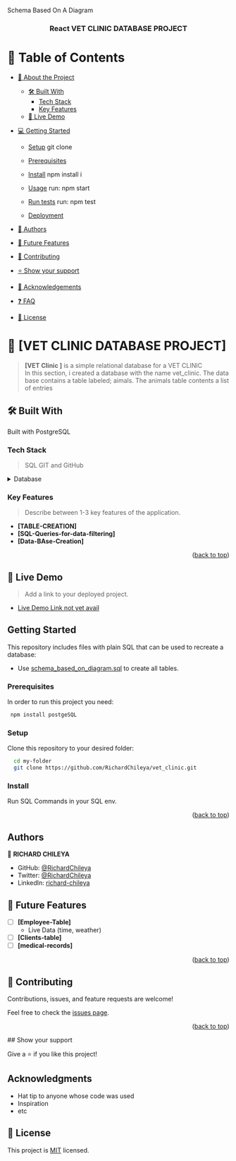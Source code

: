 <a name="readme-top">Schema Based On A Diagram</a>

<!--
HOW TO USE:
This is an example of how you may give instructions on setting up your project locally.

Modify this file to match your project and remove sections that don't apply.

REQUIRED SECTIONS:
- Table of Contents
- About the Project
  - Built With
  - Live Demo
- Getting Started
- Authors
- Future Features
- Contributing
- Show your support
- Acknowledgements
- License

After you're finished please remove all the comments and instructions!
-->

<div align="center">


  <h3><b>React VET CLINIC DATABASE PROJECT</b></h3>

</div>

# 📗 Table of Contents

- [📖 About the Project](#about-project) 
  - [🛠 Built With](#built-with) 
    - [Tech Stack](#tech-stack)
    - [Key Features](#key-features)
  - [🚀 Live Demo](#live-demo)
- [💻 Getting Started](#getting-started)
  - [Setup](#setup)
  git clone <ssh link>
  - [Prerequisites](#prerequisites)
   
  - [Install](#install)
  npm install i 
 

  - [Usage](#usage)
 run:  npm start
  - [Run tests](#run-tests)
  run:  npm test
  - [Deployment](#triangular_flag_on_post-deployment)
- [👥 Authors](#authors)
- [🔭 Future Features](#future-features)
- [🤝 Contributing](#contributing)
- [⭐️ Show your support](#support)

- [🙏 Acknowledgements](#acknowledgements)
- [❓ FAQ](#faq)
- [📝 License](#license)


# 📖 [VET CLINIC DATABASE PROJECT] <a name="about-project"></a>

>  **[VET Clinic ]** is a  simple relational database for a VET CLINIC  
> In this section, i created a database with the name vet_clinic. The data base contains a table labeled; aimals. 
> The animals table contents a list of entries 


## 🛠 Built With <a name="built-with"></a>
 Built with PostgreSQL 
### Tech Stack <a name="tech-stack"></a>
> SQL GIT and GitHub

<details>
<summary>Database</summary>
  <ul>
    <li><a href="https://www.postgresql.org/">PostgreSQL</a></li>
  </ul>
</details>


### Key Features <a name="key-features"></a>

> Describe between 1-3 key features of the application.

- **[TABLE-CREATION]**
- **[SQL-Queries-for-data-filtering]**
- **[Data-BAse-Creation]**

<p align="right">(<a href="#readme-top">back to top</a>)</p>


## 🚀 Live Demo <a name="live-demo"></a>

> Add a link to your deployed project.

- [Live Demo Link not yet avail]()

## Getting Started

This repository includes files with plain SQL that can be used to recreate a database:

- Use [schema_based_on_diagram.sql](./schema_based_on_diagram.sql) to create all tables.



### Prerequisites

In order to run this project you need:


```sh
 npm install postgeSQL
```

### Setup

Clone this repository to your desired folder:


```sh
  cd my-folder
  git clone https://github.com/RichardChileya/vet_clinic.git
```

### Install

Run SQL Commands in your SQL env.


<p align="right">(<a href="#readme-top">back to top</a>)</p>


## Authors

👤 **RICHARD CHILEYA**

- GitHub: [@RichardChileya](https://github.com/RichardChileya/)
- Twitter: [@RichardChileya](https://twitter.com/RichardChileya/)
- LinkedIn: [richard-chileya](https://linkedin.com/in/richard-chileya-1076b4200//)

## 🔭 Future Features <a name="future-features"></a>


- [ ] **[Employee-Table]** 
  - Live Data (time, weather)
- [ ] **[Clients-table]**
- [ ] **[medical-records]**

<p align="right">(<a href="#readme-top">back to top</a>)</p>

<!-- CONTRIBUTING -->

## 🤝 Contributing <a name="contributing"></a>

Contributions, issues, and feature requests are welcome!

Feel free to check the [issues page](https://github.com/RichardChileya/vet_clinic/issues).

<p align="right">(<a href="#readme-top">back to top</a>)</p>
## Show your support

Give a ⭐️ if you like this project!

## Acknowledgments

- Hat tip to anyone whose code was used
- Inspiration
- etc

## 📝 License

This project is [MIT](./MIT.md) licensed.
